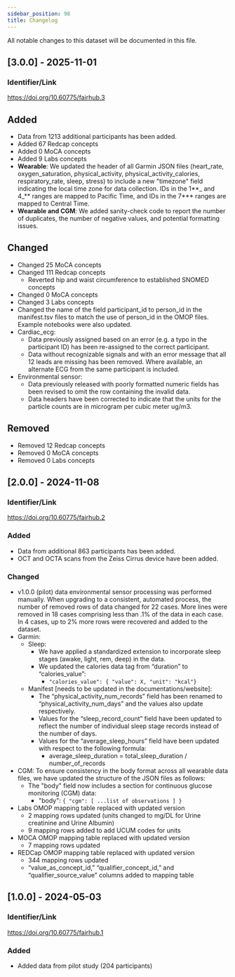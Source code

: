 ```yaml
---
sidebar_position: 98
title: Changelog
---
```


All notable changes to this dataset will be documented in this file.

## [3.0.0] - 2025-11-01

### Identifier/Link

https://doi.org/10.60775/fairhub.3

## Added

- Data from 1213 additional participants has been added.
- Added 67 Redcap concepts
- Added 0 MoCA concepts
- Added 9 Labs concepts
- **Wearable**: We updated the header of all Garmin JSON files (heart_rate, oxygen_saturation, physical_activity, physical_activity_calories, respiratory_rate, sleep, stress) to include a new "timezone" field indicating the local time zone for data collection. IDs in the 1**_ and 4_** ranges are mapped to Pacific Time, and IDs in the 7\*\*\* ranges are mapped to Central Time.
- **Wearable and CGM**: We added sanity-check code to report the number of duplicates, the number of negative values, and potential formatting issues.

## Changed

- Changed 25 MoCA concepts
- Changed 111 Redcap concepts
  - Reverted hip and waist circumference to established SNOMED concepts
- Changed 0 MoCA concepts
- Changed 3 Labs concepts
- Changed the name of the field participant_id to person_id in the manifest.tsv files to match the use of person_id in the OMOP files. Example notebooks were also updated.
- Cardiac_ecg:
  - Data previously assigned based on an error (e.g. a typo in the participant ID) has been re-assigned to the correct participant.
  - Data without recognizable signals and with an error message that all 12 leads are missing has been removed. Where available, an alternate ECG from the same participant is included.
- Environmental sensor:
  - Data previously released with poorly formatted numeric fields has been revised to omit the row containing the invalid data.
  - Data headers have been corrected to indicate that the units for the particle counts are in microgram per cubic meter ug/m3.

## Removed

- Removed 12 Redcap concepts
- Removed 0 MoCA concepts
- Removed 0 Labs concepts

## [2.0.0] - 2024-11-08

### Identifier/Link

https://doi.org/10.60775/fairhub.2

### Added

- Data from additional 863 participants has been added.
- OCT and OCTA scans from the Zeiss Cirrus device have been added.

### Changed

- v1.0.0 (pilot) data environmental sensor processing was performed manually. When upgrading to a consistent, automated process, the number of removed rows of data changed for 22 cases. More lines were removed in 18 cases comprising less than .1% of the data in each case. In 4 cases, up to 2% more rows were recovered and added to the dataset.
- Garmin:
  - Sleep:
    - We have applied a standardized extension to incorporate sleep stages (awake, light, rem, deep) in the data.
    - We updated the calories data tag from “duration” to “calories_value”:
      - `"calories_value": { "value": X, "unit": "kcal"}`
  - Manifest [needs to be updated in the documentations/website]:
    - The “physical_activity_num_records” field has been renamed to “physical_activity_num_days” and the values also update respectively.
    - Values for the “sleep_record_count” field have been updated to reflect the number of individual sleep stage records instead of the number of days.
    - Values for the “average_sleep_hours” field have been updated with respect to the following formula:
      - average_sleep_duration = total_sleep_duration / number_of_records
- CGM: To ensure consistency in the body format across all wearable data files, we have updated the structure of the JSON files as follows:
  - The "body" field now includes a section for continuous glucose monitoring (CGM) data:
    - "body": `{ "cgm": [ ...list of observations ] }`
- Labs OMOP mapping table replaced with updated version
  - 2 mapping rows updated (units changed to mg/DL for Urine creatinine and Urine Albumin)
  - 9 mapping rows added to add UCUM codes for units
- MOCA OMOP mapping table replaced with updated version
  - 7 mapping rows updated
- REDCap OMOP mapping table replaced with updated version
  - 344 mapping rows updated
  - “value_as_concept_id,” “qualifier_concept_id,” and “qualifier_source_value” columns added to mapping table

## [1.0.0] - 2024-05-03

### Identifier/Link

https://doi.org/10.60775/fairhub.1

### Added

- Added data from pilot study (204 participants)
